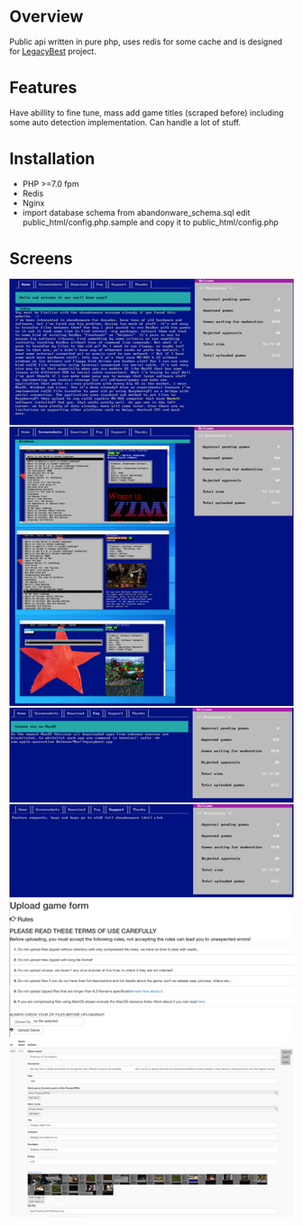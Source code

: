 # Overview

Public api written in pure php, uses redis for some cache and is designed for [LegacyBest](https://github.com/e1z0/legacybesta) project.

# Features

Have abillity to fine tune, mass add game titles (scraped before) including some auto detection implementation. Can handle a lot of stuff.

# Installation

* PHP >=7.0 fpm
* Redis
* Nginx
* import database schema from abandonware_schema.sql edit public_html/config.php.sample and copy it to public_html/config.php

# Screens

![](/pics/Screenshot%202021-06-07%20at%2010.20.00.png)
![](/pics/Screenshot%202021-06-07%20at%2008.00.40.png)
![](/pics/Screenshot%202021-06-07%20at%2008.01.23.png)
![](/pics/Screenshot%202021-06-07%20at%2008.01.45.png)
![](/pics/Screenshot%202021-06-07%20at%2010.02.33.png)
![](/pics/Screenshot%202021-06-07%20at%2010.03.57.png)
